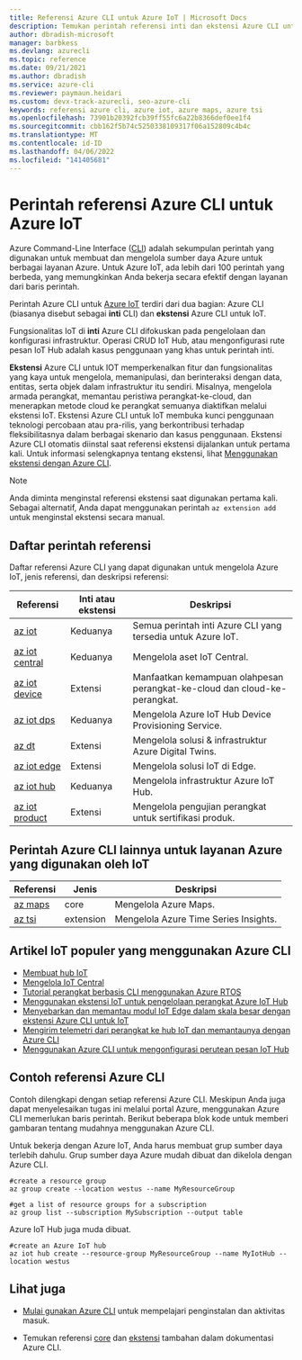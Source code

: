 ```yaml
---
title: Referensi Azure CLI untuk Azure IoT | Microsoft Docs
description: Temukan perintah referensi inti dan ekstensi Azure CLI untuk mengelola Azure IoT. Dengan lebih dari 100 perintah berbeda yang tersedia, Anda dapat bekerja secara efektif dengan Azure IoT dari baris perintah.
author: dbradish-microsoft
manager: barbkess
ms.devlang: azurecli
ms.topic: reference
ms.date: 09/21/2021
ms.author: dbradish
ms.service: azure-cli
ms.reviewer: paymaun.heidari
ms.custom: devx-track-azurecli, seo-azure-cli
keywords: referensi azure cli, azure iot, azure maps, azure tsi
ms.openlocfilehash: 73901b20392fcb39ff55fc6a22b8366def0ee1f4
ms.sourcegitcommit: cbb162f5b74c5250338109317f06a152809c4b4c
ms.translationtype: MT
ms.contentlocale: id-ID
ms.lasthandoff: 04/06/2022
ms.locfileid: "141405681"
---
```

# <a name="azure-cli-reference-commands-for-azure-iot"></a>Perintah referensi Azure CLI untuk Azure IoT

Azure Command-Line Interface ([CLI](./what-is-azure-cli.md)) adalah sekumpulan perintah yang digunakan untuk membuat dan mengelola sumber daya Azure untuk berbagai layanan Azure. Untuk Azure IoT, ada lebih dari 100 perintah yang berbeda, yang memungkinkan Anda bekerja secara efektif dengan layanan dari baris perintah.

Perintah Azure CLI untuk [Azure IoT](/azure/iot-fundamentals/) terdiri dari dua bagian: Azure CLI (biasanya disebut sebagai **inti** CLI) dan **ekstensi** Azure CLI untuk IoT.

Fungsionalitas IoT di **inti** Azure CLI difokuskan pada pengelolaan dan konfigurasi infrastruktur. Operasi CRUD IoT Hub, atau mengonfigurasi rute pesan IoT Hub adalah kasus penggunaan yang khas untuk perintah inti.

**Ekstensi** Azure CLI untuk IOT memperkenalkan fitur dan fungsionalitas yang kaya untuk mengelola, memanipulasi, dan berinteraksi dengan data, entitas, serta objek dalam infrastruktur itu sendiri. Misalnya, mengelola armada perangkat, memantau peristiwa perangkat-ke-cloud, dan menerapkan metode cloud ke perangkat semuanya diaktifkan melalui ekstensi IoT. Ekstensi Azure CLI untuk IoT membuka kunci penggunaan teknologi percobaan atau pra-rilis, yang berkontribusi terhadap fleksibilitasnya dalam berbagai skenario dan kasus penggunaan. Ekstensi Azure CLI otomatis diinstal saat referensi ekstensi dijalankan untuk pertama kali. Untuk informasi selengkapnya tentang ekstensi, lihat [Menggunakan ekstensi dengan Azure CLI](./azure-cli-extensions-overview.md).

> [!NOTE]
> Anda diminta menginstal referensi ekstensi saat digunakan pertama kali. Sebagai alternatif, Anda dapat menggunakan perintah `az extension add` untuk menginstal ekstensi secara manual.

## <a name="reference-command-list"></a>Daftar perintah referensi

Daftar referensi Azure CLI yang dapat digunakan untuk mengelola Azure IoT, jenis referensi, dan deskripsi referensi:

| Referensi | Inti atau ekstensi | Deskripsi
|-|-|-|
| [az iot](../latest/docs-ref-autogen/iot.yml) | Keduanya  | Semua perintah inti Azure CLI yang tersedia untuk Azure IoT.
| [az iot central](../latest/docs-ref-autogen/iot/central.yml) | Keduanya | Mengelola aset IoT Central.
| [az iot device](../latest/docs-ref-autogen/iot/device.yml) | Extensi | Manfaatkan kemampuan olahpesan perangkat-ke-cloud dan cloud-ke-perangkat.
| [az iot dps](../latest/docs-ref-autogen/iot/dps.yml) | Keduanya | Mengelola Azure IoT Hub Device Provisioning Service.
| [az dt](../latest/docs-ref-autogen/dt.yml) | Extensi | Mengelola solusi & infrastruktur Azure Digital Twins.
| [az iot edge](../latest/docs-ref-autogen/iot/edge.yml) | Extensi | Mengelola solusi IoT di Edge.
| [az iot hub](../latest/docs-ref-autogen/iot/hub.yml) | Keduanya | Mengelola infrastruktur Azure IoT Hub.
| [az iot product](../latest/docs-ref-autogen/iot/product.yml) | Extensi | Mengelola pengujian perangkat untuk sertifikasi produk.

## <a name="additional-azure-cli-commands-for-azure-services-used-by-iot"></a>Perintah Azure CLI lainnya untuk layanan Azure yang digunakan oleh IoT

| Referensi | Jenis | Deskripsi
|-|-|-|
| [az maps](../latest/docs-ref-autogen/maps.yml) | core | Mengelola Azure Maps.
| [az tsi](../latest/docs-ref-autogen/tsi.yml) | extension | Mengelola Azure Time Series Insights.

## <a name="popular-iot-articles-using-the-azure-cli"></a>Artikel IoT populer yang menggunakan Azure CLI

- [Membuat hub IoT](/azure/iot-hub/iot-hub-create-using-cli)
- [Mengelola IoT Central](/azure/iot-central/core/howto-manage-iot-central-from-cli)
- [Tutorial perangkat berbasis CLI menggunakan Azure RTOS](/azure/rtos/getting-started?branch=master)
- [Menggunakan ekstensi IoT untuk pengelolaan perangkat Azure IoT Hub](/azure/iot-hub/iot-hub-device-management-iot-extension-azure-cli-2-0)
- [Menyebarkan dan memantau modul IoT Edge dalam skala besar dengan ekstensi Azure CLI untuk IoT](/azure/iot-edge/how-to-deploy-cli-at-scale)
- [Mengirim telemetri dari perangkat ke hub IoT dan memantaunya dengan Azure CLI](/azure/iot-hub/quickstart-send-telemetry-cli)
- [Menggunakan Azure CLI untuk mengonfigurasi perutean pesan IoT Hub](/azure/iot-hub/tutorial-routing-config-message-routing-cli)

## <a name="azure-cli-reference-examples"></a>Contoh referensi Azure CLI

Contoh dilengkapi dengan setiap referensi Azure CLI. Meskipun Anda juga dapat menyelesaikan tugas ini melalui portal Azure, menggunakan Azure CLI memerlukan baris perintah. Berikut beberapa blok kode untuk memberi gambaran tentang mudahnya menggunakan Azure CLI.

Untuk bekerja dengan Azure IoT, Anda harus membuat grup sumber daya terlebih dahulu. Grup sumber daya Azure mudah dibuat dan dikelola dengan Azure CLI.  

```azurecli
#create a resource group
az group create --location westus --name MyResourceGroup
```

```azurecli
#get a list of resource groups for a subscription
az group list --subscription MySubscription --output table
```

Azure IoT Hub juga muda dibuat.

```azurecli
#create an Azure IoT hub
az iot hub create --resource-group MyResourceGroup --name MyIotHub --location westus
```

## <a name="see-also"></a>Lihat juga

- [Mulai gunakan Azure CLI](./get-started-with-azure-cli.md) untuk mempelajari penginstalan dan aktivitas masuk.

- Temukan referensi [core](../latest/docs-ref-autogen/reference-index.yml) dan [ekstensi](./azure-cli-extensions-list.md) tambahan dalam dokumentasi Azure CLI.